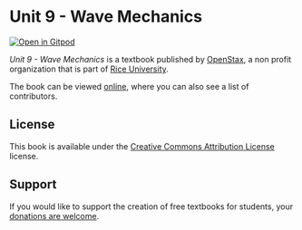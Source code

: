 # Unit 9 - Wave Mechanics

[![Open in Gitpod](https://gitpod.io/button/open-in-gitpod.svg)](https://gitpod.io/from-referrer/)

_Unit 9 - Wave Mechanics_ is a textbook published by [OpenStax](https://openstax.org/), a non profit organization that is part of [Rice University](https://www.rice.edu/).

The book can be viewed [online](https://github.com/cnx-user-books/cnxbook-unit-9-wave-mechanics/releases/latest), where you can also see a list of contributors.

## License
This book is available under the [Creative Commons Attribution License](./LICENSE) license.

## Support
If you would like to support the creation of free textbooks for students, your [donations are welcome](https://riceconnect.rice.edu/donation/support-openstax-banner).

